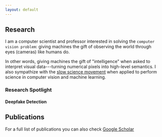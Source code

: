 ```yaml
---
layout: default
---
```


## Research <a name="research"></a>
I am a computer scientist and professor interested in solving the `computer vision problem`: giving machines the gift of observing the world through eyes (cameras) like humans do. 

In other words, giving machines the gift of "intelligence" when asked to interpret visual data---turning numerical pixels into high-level semantics. I also sympathize with the [slow science movement](http://slow-science.org) when applied to perform science in computer vision and machine learning.


### Research Spotlight
#### Deepfake Detection

## Publications
For a full list of publications you can also check [Google Scholar](https://scholar.google.com/citations?user=t4zrDEAAAAAJ&hl=en)

<script src="https://bibbase.org/show?bib=https://dblp.org/pid/99/8617.bib&jsonp=1"></script>
